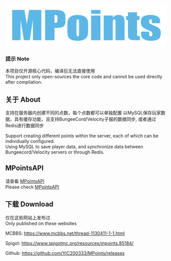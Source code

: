 ![img.png](img.png)
### 提示 Note
本项目仅开源核心代码，编译后无法直接使用  
This project only open-sources the core code and cannot be used directly after compilation.

## 关于 About
支持在服务器内创建不同的点数，每个点数都可以单独配置
以MySQL保存玩家数据，具有缓存功能，且支持BungeeCord/Velocity子服的数据同步, 或者通过Redis进行数据同步


Support creating different points within the server, each of which can be individually configured.   
Using MySQL to save player data, and synchronize data between Bungeecord/Velocity servers or through Redis.

## MPointsAPI
请查看 [MPointsAPI](https://github.com/YiC200333/MPoints/blob/main/MPointsAPI.md)  
Please check [MPointsAPI](https://github.com/YiC200333/MPoints/blob/main/MPointsAPI.md)

## 下载 Download
仅在这些网站上发布过  
Only published on these websites

MCBBS: https://www.mcbbs.net/thread-1130411-1-1.html

Spigot: https://www.spigotmc.org/resources/mpoints.85184/

Github: https://github.com/YiC200333/MPoints/releases